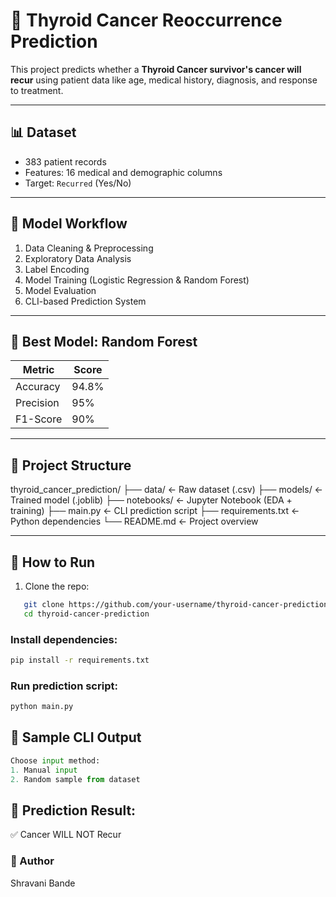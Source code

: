 # 🧠 Thyroid Cancer Reoccurrence Prediction

This project predicts whether a **Thyroid Cancer survivor's cancer will recur** using patient data like age, medical history, diagnosis, and response to treatment.

---

## 📊 Dataset

- 383 patient records
- Features: 16 medical and demographic columns
- Target: `Recurred` (Yes/No)

---

## 🧪 Model Workflow

1. Data Cleaning & Preprocessing  
2. Exploratory Data Analysis  
3. Label Encoding  
4. Model Training (Logistic Regression & Random Forest)  
5. Model Evaluation  
6. CLI-based Prediction System

---

## 🧠 Best Model: Random Forest

| Metric      | Score |
|-------------|-------|
| Accuracy    | 94.8% |
| Precision   | 95%   |
| F1-Score    | 90%   |

---

## 📁 Project Structure

thyroid_cancer_prediction/
├── data/ ← Raw dataset (.csv)
├── models/ ← Trained model (.joblib)
├── notebooks/ ← Jupyter Notebook (EDA + training)
├── main.py ← CLI prediction script
├── requirements.txt ← Python dependencies
└── README.md ← Project overview

---

## 🚀 How to Run

1. Clone the repo:
```bash
   git clone https://github.com/your-username/thyroid-cancer-prediction.git
   cd thyroid-cancer-prediction
```
### Install dependencies:
```bash
pip install -r requirements.txt
```
### Run prediction script:
```bash
python main.py
```
## 🔮 Sample CLI Output
```python
Choose input method:
1. Manual input
2. Random sample from dataset
```
## 🎯 Prediction Result:
✅ Cancer WILL NOT Recur

### 📌 Author
Shravani Bande